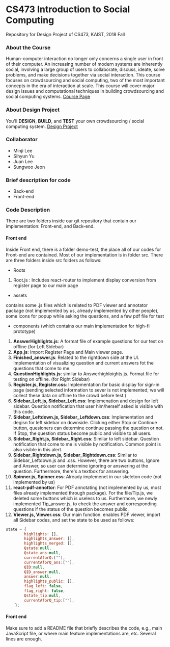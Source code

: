 # CS473 Introduction to Social Computing
Repository for Design Project of CS473, KAIST, 2018 Fall  

### About the Course
Human-computer interaction no longer only concerns a single user in front of their computer. An increasing number of modern systems are inherently social, involving a large group of users to collaborate, discuss, ideate, solve problems, and make decisions together via social interaction. This course focuses on crowdsourcing and social computing, two of the most important concepts in the era of interaction at scale. This course will cover major design issues and computational techniques in building crowdsourcing and social computing systems. [Course Page](https://www.kixlab.org/courses/cs473-fall-2018/index.html)

### About Design Project
You'll **DESIGN**, **BUILD**, and **TEST** your own crowdsourcing / social computing system. [Design Project](https://www.kixlab.org/courses/cs473-fall-2018/design-project.html)

### Collaborator
* Minji Lee
* Sihyun Yu
* Juan Lee
* Sungwoo Jeon

### Brief description for code
* Back-end
* Front-end

### Code Description
There are two folders inside our git repository that contain our implementation: Front-end, and Back-end.

#### Front end
Inside Front end, there is a folder demo-test, the place all of our codes for Front-end are contained. Most of our implementation is in folder src. There are three folders inside src folders as follows:

 * Roots
 
  1. Root.js : Includes react-router to implement display conversion from register page to our main page

 
 * assets

 contains some .js files which is related to PDF viewer and annotator package (not implemented by us, already implemented by other people), some icons for popup while asking the questions, and a few pdf file for test
  
 * components (which contains our main implementation for high-fi prototype)
  1. **AnswerHighlights.js**: A format file of example questions for our test on offline (for Left Sidebar)
  2. **App.js**: Import Register Page and Main viewer page.
  3. **Finished_answer.js**: Related to the rightdown side at the UI. Implementation of visualizing question and current answers fot the questions that come to me.
  4. **QuestionHighlights.js**: similar to Answerhighloights.js. Format file for testing on offline. (for Right Sidebar)
  5. **Register.js, Register.css**: Implementation for basic display for sign-in page (sending selected information to sever is not implemented; we will collect these data on offline to the crowd before test.)
  6. **Sidebar\_Left.js, Sidebar\_Left.css**: Implemenation and design for left sidebar. Question notification that user him/herself asked is visible with this code.
  7. **Sidebar\_Leftdown.js, Sidebar\_Leftdown.css**: Implementation and degisn for left sidebar on downside. Clicking either Stop or Continue button, quesioners can determine continue passing the question or not. If Stop, the question status become public and visible to all users. 
  8. **Sidebar\_Right.js, Sidebar\_Right.css**: Similar to left sidebar. Question notification that come to me is visible by notification. Common point is also visible in this alert.
  9. **Sidebar\_Rightdown.js, Sidebar\_Rightdown.css**: Similar to Sidebar\_Leftdown.js and .css. However, there are two buttons, Ignore and Answer, so user can determine ignoring or answering at the question. Furthermore, there's a textbox for answering.
  10. **Spinner.js, Spinner.css**: Already implemenet in our skeleton code (not implemented by us)
  11. **react-pdf-annottor**: For PDF annotating (not implemented by us, most files already implemented through package). For the file/Tip.js, we deleted some buttons which is useless to us. Furthermore, we newly implemented Tip_answer.js, to check the answer and corresponding questions if the status of the question becomes public.
  12. **Viewer.js, Viewer.css**: Our main function. enables PDF viewer, import all Sidebar codes, and set the state to be used as follows: 
```jsx
state = {
		highlights: [], 
		highlights_answer: [], 
		highlights_merged: [], 
		Qstate:null,
		Qstate_ans:null,
		currentAforQ:[""],
		currentAforQ_ans:[""],
		QID:null,
		QID_answer:null,
		answer:null,
		highlights_public: [],
		flag_left: false,
		flag_right: false,
		Qstate_tip:null,
		currentAforQ_tip:[""],
	};
``` 

#### Front end
 



Make sure to add a README file that briefly describes the code, e.g., main JavaScript file, or where main feature implementations are, etc. Several lines are enough.
